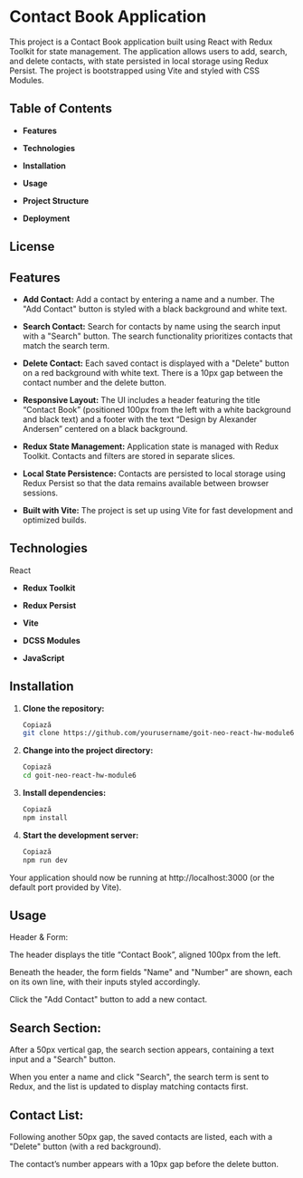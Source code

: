 # Contact Book Application
This project is a Contact Book application built using React with Redux Toolkit for state management. The application allows users to add, search, and delete contacts, with state persisted in local storage using Redux Persist. The project is bootstrapped using Vite and styled with CSS Modules.

## Table of Contents
  - **Features**

  - **Technologies**

  - **Installation**

  - **Usage**

  - **Project Structure**

  - **Deployment**

## License

## Features
- **Add Contact:**
Add a contact by entering a name and a number. The "Add Contact" button is styled with a black background and white text.

- **Search Contact:**
Search for contacts by name using the search input with a "Search" button. The search functionality prioritizes contacts that match the search term.

- **Delete Contact:**
Each saved contact is displayed with a "Delete" button on a red background with white text. There is a 10px gap between the contact number and the delete button.

- **Responsive Layout:**
The UI includes a header featuring the title “Contact Book” (positioned 100px from the left with a white background and black text) and a footer with the text “Design by Alexander Andersen” centered on a black background.

- **Redux State Management:**
Application state is managed with Redux Toolkit. Contacts and filters are stored in separate slices.

- **Local State Persistence:**
Contacts are persisted to local storage using Redux Persist so that the data remains available between browser sessions.

- **Built with Vite:**
The project is set up using Vite for fast development and optimized builds.

## Technologies
React

- **Redux Toolkit**

- **Redux Persist**

- **Vite**

- **DCSS Modules**

- **JavaScript**

## Installation

1. **Clone the repository:**

    ```bash
    Copiază
    git clone https://github.com/yourusername/goit-neo-react-hw-module6.git


2. **Change into the project directory:**

    ```bash
    Copiază
    cd goit-neo-react-hw-module6

3. **Install dependencies:**

    ```bash
    Copiază
    npm install


4. **Start the development server:**

    ```bash
    Copiază
    npm run dev

Your application should now be running at http://localhost:3000 (or the default port provided by Vite).

## Usage
Header & Form:

The header displays the title “Contact Book”, aligned 100px from the left.

Beneath the header, the form fields "Name" and "Number" are shown, each on its own line, with their inputs styled accordingly.

Click the "Add Contact" button to add a new contact.

## Search Section:

After a 50px vertical gap, the search section appears, containing a text input and a "Search" button.

When you enter a name and click "Search", the search term is sent to Redux, and the list is updated to display matching contacts first.

## Contact List:

Following another 50px gap, the saved contacts are listed, each with a "Delete" button (with a red background).

The contact’s number appears with a 10px gap before the delete button.
